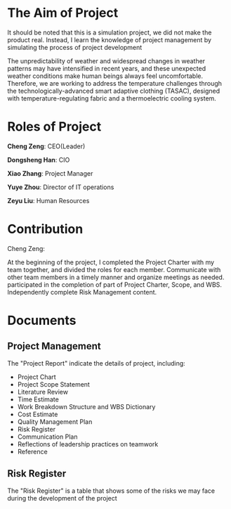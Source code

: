 # The Aim of Project

It should be noted that this is a simulation project, we did not make the product real. Instead, I learn the knowledge of project management by simulating the process of project development

The unpredictability of weather and widespread changes in weather patterns may have intensified in recent years, and these unexpected weather conditions make human beings always feel uncomfortable. Therefore, we are working to address the temperature challenges through the technologically-advanced smart adaptive clothing (TASAC), designed with temperature-regulating fabric and a thermoelectric cooling system.

# Roles of Project

**Cheng Zeng**: CEO(Leader)

**Dongsheng Han**: CIO

**Xiao Zhang**: Project Manager

**Yuye Zhou**: Director of IT operations

**Zeyu Liu**: Human Resources

# Contribution

Cheng Zeng: 

At the beginning of the project, I completed the Project Charter with my team together, and divided the roles for each member. Communicate with other team members in a timely manner and organize meetings as needed. participated in the completion of part of Project Charter, Scope, and WBS. Independently complete Risk Management content.

# Documents

## Project Management

The "Project Report" indicate the details of project, including: 
- Project Chart
- Project Scope Statement
- Literature Review
- Time Estimate
- Work Breakdown Structure and WBS Dictionary
- Cost Estimate
- Quality Management Plan
- Risk Register
- Communication Plan
- Reflections of leadership practices on teamwork
- Reference

## Risk Register
The "Risk Register" is a table that shows some of the risks we may face during the development of the project

